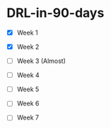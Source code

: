 # DRL-in-90-days

- [x] Week 1
- [x] Week 2
- [ ] Week 3 (Almost)
- [ ] Week 4
- [ ] Week 5
- [ ] Week 6
- [ ] Week 7

